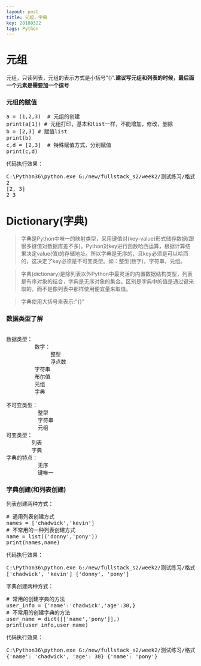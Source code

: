 ```yaml
---
layout: post
title: 元组，字典
key: 20180322
tags: Python
---
```


# 元组

元组，只读列表，元组的表示方式是小括号"()".**建议写元组和列表的时候，最后面一个元素是需要加一个逗号**

### 元组的赋值

<pre>
a = (1,2,3)  # 元组的创建
print(a[1]) # 元组打印，基本和list一样，不能增加，修改，删除
b = [2,3] # 赋值list
print(b)
c,d = [2,3]  # 特殊赋值方式，分别赋值
print(c,d)
</pre>

代码执行效果：

<pre>
C:\Python36\python.exe G:/new/fullstack_s2/week2/测试练习/格式化输出，数据运算，循环，list/yuanzu_dic.py
2
[2, 3]
2 3
</pre>

# Dictionary(字典)

>字典是Python中唯一的映射类型，采用键值对(key-value)形式储存数据(跟很多键值对数据库差不多)。Python对key进行函数哈西运算，根据计算结果决定value(值)的存储地址。所以字典是无序的，且key必须是可以哈西的，这决定了key必须是不可变类型。如：整型(数字)，字符串，元组。



>字典(dictionary)是除列表以外Python中最灵活的内置数据结构类型，列表是有序对象的结合，字典是无序对象的集合。区别是字典中的值是通过键来取的，而不是像列表中那样使用便宜量来取值。


>字典使用大括号来表示:"{}"

### 数据类型了解

<pre>

数据类型：
         数字：
              整型
              浮点数
         字符串
         布尔值
         元组
         字典

不可变类型：
          整型
          字符串
          元组
可变类型：
        列表
        字典
字典的特点：
          无序
          键唯一
</pre>         

### 字典创建(和列表创建)

列表创建两种方式：

<pre>
# 通用列表创建方式
names = ['chadwick','kevin']
# 不常用的一种列表创建方式
name = list(('donny','pony'))
print(names,name)
</pre>

代码执行效果：

<pre>
C:\Python36\python.exe G:/new/fullstack_s2/week2/测试练习/格式化输出，数据运算，循环，list/yuanzu_dic.py
['chadwick', 'kevin'] ['donny', 'pony']
</pre>

字典创建两种方式：

<pre>
# 常用的创建字典的方法
user_info = {'name':'chadwick','age':30,}
# 不常用的创建字典的方法
user_name = dict([['name','pony']],)
print(user_info,user_name)
</pre>

代码执行效果：

<pre>
C:\Python36\python.exe G:/new/fullstack_s2/week2/测试练习/格式化输出，数据运算，循环，list/yuanzu_dic.py
{'name': 'chadwick', 'age': 30} {'name': 'pony'}
</pre>
